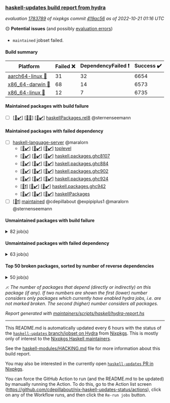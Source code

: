 ### [haskell-updates build report from hydra](https://hydra.nixos.org/jobset/nixpkgs/haskell-updates)
*evaluation [1783789](https://hydra.nixos.org/eval/1783789) of nixpkgs commit [419ac56](https://github.com/NixOS/nixpkgs/commits/419ac5695d99cbd7c9cde533301b6750e294c864) as of 2022-10-21 01:16 UTC*

:yellow_circle: **Potential issues** (and possibly [evaluation errors](https://hydra.nixos.org/jobset/nixpkgs/haskell-updates))
  * `maintained` jobset failed.

#### Build summary

 | Platform | Failed :x: | DependencyFailed :heavy_exclamation_mark: | Success :heavy_check_mark: | 
 | --- | --- | --- | --- | 
 | [aarch64-linux :iphone:](https://hydra.nixos.org/eval/1783789?filter=.aarch64-linux) | 31 | 32 | 6654 | 
 | [x86_64-darwin :apple:](https://hydra.nixos.org/eval/1783789?filter=.x86_64-darwin) | 68 | 14 | 6573 | 
 | [x86_64-linux :penguin:](https://hydra.nixos.org/eval/1783789?filter=.x86_64-linux) | 12 | 7 | 6735 | 
#### Maintained packages with build failure
- [ ] [[:iphone::heavy_check_mark:]](https://hydra.nixos.org/build/195669994) [[:apple::x:]](https://hydra.nixos.org/build/195671224) [[:penguin::heavy_check_mark:]](https://hydra.nixos.org/build/195670030) [haskellPackages.rel8](https://hydra.nixos.org/eval/1783789?filter=haskellPackages.rel8) @sternenseemann
#### Maintained packages with failed dependency
- [ ] [haskell-language-server](https://hydra.nixos.org/eval/1783789?filter=haskell-language-server) @maralorn
  - [[:iphone::heavy_check_mark:]](https://hydra.nixos.org/build/195670415) [[:apple::heavy_check_mark:]](https://hydra.nixos.org/build/195670277) [[:penguin::heavy_check_mark:]](https://hydra.nixos.org/build/195671235) [toplevel](https://hydra.nixos.org/eval/1783789?filter=haskell-language-server)
  - [[:iphone::heavy_check_mark:]](https://hydra.nixos.org/build/195672016) [[:apple::heavy_check_mark:]](https://hydra.nixos.org/build/195671558) [[:penguin::heavy_check_mark:]](https://hydra.nixos.org/build/195669742) [haskell.packages.ghc8107](https://hydra.nixos.org/eval/1783789?filter=haskell.packages.ghc8107.haskell-language-server)
  - [[:iphone::heavy_check_mark:]](https://hydra.nixos.org/build/195671632) [[:apple::heavy_check_mark:]](https://hydra.nixos.org/build/195671829) [[:penguin::heavy_check_mark:]](https://hydra.nixos.org/build/195670725) [haskell.packages.ghc884](https://hydra.nixos.org/eval/1783789?filter=haskell.packages.ghc884.haskell-language-server)
  - [[:iphone::heavy_check_mark:]](https://hydra.nixos.org/build/195668752) [[:apple::heavy_check_mark:]](https://hydra.nixos.org/build/195669773) [[:penguin::heavy_check_mark:]](https://hydra.nixos.org/build/195671325) [haskell.packages.ghc902](https://hydra.nixos.org/eval/1783789?filter=haskell.packages.ghc902.haskell-language-server)
  - [[:iphone::heavy_check_mark:]](https://hydra.nixos.org/build/195671606) [[:apple::heavy_check_mark:]](https://hydra.nixos.org/build/195669533) [[:penguin::heavy_check_mark:]](https://hydra.nixos.org/build/195669191) [haskell.packages.ghc924](https://hydra.nixos.org/eval/1783789?filter=haskell.packages.ghc924.haskell-language-server)
  - [[:iphone::heavy_exclamation_mark:]](https://hydra.nixos.org/build/195668664) [[:apple::heavy_check_mark:]](https://hydra.nixos.org/build/195671042) [[:penguin::heavy_check_mark:]](https://hydra.nixos.org/build/195670536) [haskell.packages.ghc942](https://hydra.nixos.org/eval/1783789?filter=haskell.packages.ghc942.haskell-language-server)
  - [[:iphone::heavy_check_mark:]](https://hydra.nixos.org/build/195671176) [[:apple::heavy_check_mark:]](https://hydra.nixos.org/build/195672006) [[:penguin::heavy_check_mark:]](https://hydra.nixos.org/build/195671740) [haskellPackages](https://hydra.nixos.org/eval/1783789?filter=haskellPackages.haskell-language-server)
- [ ] [[:penguin::heavy_exclamation_mark:]](https://hydra.nixos.org/build/195737372) [maintained](https://hydra.nixos.org/eval/1783789?filter=maintained) @cdepillabout @expipiplus1 @maralorn @sternenseemann
#### Unmaintained packages with build failure
<details><summary>82 job(s) </summary>

- [ ] [[:iphone::x:]](https://hydra.nixos.org/build/194839227) [[:apple::heavy_check_mark:]](https://hydra.nixos.org/build/194843520) [[:penguin::heavy_check_mark:]](https://hydra.nixos.org/build/194842676) [haskellPackages.OrderedBits](https://hydra.nixos.org/eval/1783789?filter=haskellPackages.OrderedBits)  :arrow_heading_up: 5 | 36
- [ ] [[:iphone::x:]](https://hydra.nixos.org/build/194841385) [[:apple::heavy_check_mark:]](https://hydra.nixos.org/build/194839882) [[:penguin::heavy_check_mark:]](https://hydra.nixos.org/build/194836509) [haskellPackages.hw-json-simd](https://hydra.nixos.org/eval/1783789?filter=haskellPackages.hw-json-simd)  :arrow_heading_up: 4 | 8
- [ ] [[:iphone::x:]](https://hydra.nixos.org/build/194839728) [[:apple::heavy_check_mark:]](https://hydra.nixos.org/build/194837107) [[:penguin::heavy_check_mark:]](https://hydra.nixos.org/build/194846912) [haskellPackages.hw-simd](https://hydra.nixos.org/eval/1783789?filter=haskellPackages.hw-simd)  :arrow_heading_up: 4 | 8
- [ ] [[:iphone::x:]](https://hydra.nixos.org/build/195670234) [[:apple::x:]](https://hydra.nixos.org/build/195670888) [[:penguin::x:]](https://hydra.nixos.org/build/195670485) [haskellPackages.country](https://hydra.nixos.org/eval/1783789?filter=haskellPackages.country)  :arrow_heading_up: 2 | 2
- [ ] [[:iphone::x:]](https://hydra.nixos.org/build/194841391) [[:apple::heavy_check_mark:]](https://hydra.nixos.org/build/194846332) [[:penguin::heavy_check_mark:]](https://hydra.nixos.org/build/194844735) [haskellPackages.long-double](https://hydra.nixos.org/eval/1783789?filter=haskellPackages.long-double)  :arrow_heading_up: 2 | 2
- [ ] [[:iphone::x:]](https://hydra.nixos.org/build/195669430) [[:apple::x:]](https://hydra.nixos.org/build/195668856) [[:penguin::x:]](https://hydra.nixos.org/build/195671725) [haskellPackages.om-http](https://hydra.nixos.org/eval/1783789?filter=haskellPackages.om-http)  :arrow_heading_up: 2 | 2
- [ ] [[:iphone::x:]](https://hydra.nixos.org/build/194848276) [[:apple::x:]](https://hydra.nixos.org/build/194848357) [[:penguin::heavy_check_mark:]](https://hydra.nixos.org/build/194846076) [haskellPackages.quic](https://hydra.nixos.org/eval/1783789?filter=haskellPackages.quic)  :arrow_heading_up: 2 | 2
- [ ] [[:iphone::x:]](https://hydra.nixos.org/build/194830647) [[:apple::heavy_check_mark:]](https://hydra.nixos.org/build/194845397) [[:penguin::heavy_check_mark:]](https://hydra.nixos.org/build/194834363) [haskellPackages.freetype2](https://hydra.nixos.org/eval/1783789?filter=haskellPackages.freetype2)  :arrow_heading_up: 1 | 8
- [ ] [[:iphone::x:]](https://hydra.nixos.org/build/195670953) [[:apple::x:]](https://hydra.nixos.org/build/195668700) [[:penguin::x:]](https://hydra.nixos.org/build/195671549) [haskellPackages.union](https://hydra.nixos.org/eval/1783789?filter=haskellPackages.union)  :arrow_heading_up: 1 | 3
- [ ] [[:iphone::x:]](https://hydra.nixos.org/build/194832557) [[:apple::x:]](https://hydra.nixos.org/build/194838170) [[:penguin::heavy_check_mark:]](https://hydra.nixos.org/build/194831937) [haskellPackages.easytensor](https://hydra.nixos.org/eval/1783789?filter=haskellPackages.easytensor)  :arrow_heading_up: 1 | 1
- [ ] [[:iphone::x:]](https://hydra.nixos.org/build/195670741) [[:apple::x:]](https://hydra.nixos.org/build/195671971) [[:penguin::x:]](https://hydra.nixos.org/build/195671843) [haskellPackages.hoauth2-providers](https://hydra.nixos.org/eval/1783789?filter=haskellPackages.hoauth2-providers)  :arrow_heading_up: 1 | 1
- [ ] [[:iphone::x:]](https://hydra.nixos.org/build/194841001) [[:apple::heavy_check_mark:]](https://hydra.nixos.org/build/194832775) [[:penguin::heavy_check_mark:]](https://hydra.nixos.org/build/194833038) [haskellPackages.nlopt-haskell](https://hydra.nixos.org/eval/1783789?filter=haskellPackages.nlopt-haskell)  :arrow_heading_up: 1 | 1
- [ ] [[:iphone::heavy_check_mark:]](https://hydra.nixos.org/build/195669155) [[:apple::x:]](https://hydra.nixos.org/build/195670501) [[:penguin::heavy_check_mark:]](https://hydra.nixos.org/build/195671525) [haskellPackages.om-time](https://hydra.nixos.org/eval/1783789?filter=haskellPackages.om-time)  :arrow_heading_up: 1 | 1
- [ ] [[:iphone::heavy_check_mark:]](https://hydra.nixos.org/build/195423982) [[:apple::x:]](https://hydra.nixos.org/build/194842783) [[:penguin::heavy_check_mark:]](https://hydra.nixos.org/build/195424174) [haskellPackages.openal-ffi](https://hydra.nixos.org/eval/1783789?filter=haskellPackages.openal-ffi)  :arrow_heading_up: 1 | 1
- [ ] [[:iphone::x:]](https://hydra.nixos.org/build/194833709) [[:apple::x:]](https://hydra.nixos.org/build/194846593) [[:penguin::heavy_check_mark:]](https://hydra.nixos.org/build/194833595) [haskellPackages.swisstable](https://hydra.nixos.org/eval/1783789?filter=haskellPackages.swisstable)  :arrow_heading_up: 1 | 1
- [ ] [[:iphone::x:]](https://hydra.nixos.org/build/194828207) [[:apple::heavy_check_mark:]](https://hydra.nixos.org/build/194843221) [[:penguin::heavy_check_mark:]](https://hydra.nixos.org/build/194843230) [haskellPackages.unicode-properties](https://hydra.nixos.org/eval/1783789?filter=haskellPackages.unicode-properties)  :arrow_heading_up: 1 | 1
- [ ] [[:iphone::x:]](https://hydra.nixos.org/build/194828166) [[:apple::heavy_check_mark:]](https://hydra.nixos.org/build/194829489) [[:penguin::heavy_check_mark:]](https://hydra.nixos.org/build/194847144) [haskellPackages.flatparse](https://hydra.nixos.org/eval/1783789?filter=haskellPackages.flatparse)  :arrow_heading_up: 0 | 15
- [ ] [[:iphone::x:]](https://hydra.nixos.org/build/195671794) [[:apple::x:]](https://hydra.nixos.org/build/195671943) [[:penguin::x:]](https://hydra.nixos.org/build/195669917) [haskellPackages.incipit](https://hydra.nixos.org/eval/1783789?filter=haskellPackages.incipit)  :arrow_heading_up: 0 | 11
- [ ] [[:iphone::heavy_check_mark:]](https://hydra.nixos.org/build/195669312) [[:apple::x:]](https://hydra.nixos.org/build/195670252) [[:penguin::heavy_check_mark:]](https://hydra.nixos.org/build/195669392) [haskellPackages.beam-postgres](https://hydra.nixos.org/eval/1783789?filter=haskellPackages.beam-postgres)  :arrow_heading_up: 0 | 5
- [ ] [[:iphone::heavy_check_mark:]](https://hydra.nixos.org/build/194841459) [[:apple::x:]](https://hydra.nixos.org/build/194847585) [[:penguin::heavy_check_mark:]](https://hydra.nixos.org/build/194841798) [haskellPackages.PyF](https://hydra.nixos.org/eval/1783789?filter=haskellPackages.PyF)  :arrow_heading_up: 0 | 4
- [ ] [[:iphone::heavy_check_mark:]](https://hydra.nixos.org/build/194833148) [[:apple::x:]](https://hydra.nixos.org/build/194844474) [[:penguin::heavy_check_mark:]](https://hydra.nixos.org/build/194831253) [haskellPackages.hmidi](https://hydra.nixos.org/eval/1783789?filter=haskellPackages.hmidi)  :arrow_heading_up: 0 | 4
- [ ] [[:iphone::heavy_check_mark:]](https://hydra.nixos.org/build/194835329) [[:apple::x:]](https://hydra.nixos.org/build/194830891) [[:penguin::heavy_check_mark:]](https://hydra.nixos.org/build/194842231) [haskellPackages.posix-socket](https://hydra.nixos.org/eval/1783789?filter=haskellPackages.posix-socket)  :arrow_heading_up: 0 | 2
- [ ] [[:iphone::heavy_check_mark:]](https://hydra.nixos.org/build/195670635) [[:apple::x:]](https://hydra.nixos.org/build/195669995) [[:penguin::heavy_check_mark:]](https://hydra.nixos.org/build/195670644) [haskellPackages.gi-gdkx11](https://hydra.nixos.org/eval/1783789?filter=haskellPackages.gi-gdkx11)  :arrow_heading_up: 0 | 1
- [ ] [[:iphone::heavy_check_mark:]](https://hydra.nixos.org/build/194834280) [[:apple::x:]](https://hydra.nixos.org/build/194841698) [[:penguin::heavy_check_mark:]](https://hydra.nixos.org/build/194844079) [haskellPackages.hamid](https://hydra.nixos.org/eval/1783789?filter=haskellPackages.hamid)  :arrow_heading_up: 0 | 1
- [ ] [[:iphone::heavy_check_mark:]](https://hydra.nixos.org/build/194844491) [[:apple::x:]](https://hydra.nixos.org/build/194842445) [[:penguin::heavy_check_mark:]](https://hydra.nixos.org/build/194842771) [haskellPackages.hmatrix-morpheus](https://hydra.nixos.org/eval/1783789?filter=haskellPackages.hmatrix-morpheus)  :arrow_heading_up: 0 | 1
- [ ] [[:iphone::heavy_check_mark:]](https://hydra.nixos.org/build/194847204) [[:apple::x:]](https://hydra.nixos.org/build/194829996) [[:penguin::heavy_check_mark:]](https://hydra.nixos.org/build/194829930) [haskellPackages.huckleberry](https://hydra.nixos.org/eval/1783789?filter=haskellPackages.huckleberry)  :arrow_heading_up: 0 | 1
- [ ] [[:iphone::x:]](https://hydra.nixos.org/build/194843483) [[:apple::heavy_check_mark:]](https://hydra.nixos.org/build/194828891) [[:penguin::heavy_check_mark:]](https://hydra.nixos.org/build/194846109) [haskellPackages.picosat](https://hydra.nixos.org/eval/1783789?filter=haskellPackages.picosat)  :arrow_heading_up: 0 | 1
- [ ] [[:iphone::heavy_check_mark:]](https://hydra.nixos.org/build/194832541) [[:apple::x:]](https://hydra.nixos.org/build/194845484) [[:penguin::heavy_check_mark:]](https://hydra.nixos.org/build/194830635) [haskellPackages.select](https://hydra.nixos.org/eval/1783789?filter=haskellPackages.select)  :arrow_heading_up: 0 | 1
- [ ] [[:iphone::heavy_check_mark:]](https://hydra.nixos.org/build/194844152) [[:apple::x:]](https://hydra.nixos.org/build/194832427) [[:penguin::heavy_check_mark:]](https://hydra.nixos.org/build/194847862) [haskellPackages.sysinfo](https://hydra.nixos.org/eval/1783789?filter=haskellPackages.sysinfo)  :arrow_heading_up: 0 | 1
- [ ] [[:iphone::heavy_check_mark:]](https://hydra.nixos.org/build/194841478) [[:apple::x:]](https://hydra.nixos.org/build/194844291) [[:penguin::heavy_check_mark:]](https://hydra.nixos.org/build/194847493) [haskellPackages.FractalArt](https://hydra.nixos.org/eval/1783789?filter=haskellPackages.FractalArt) 
- [ ] [[:iphone::x:]](https://hydra.nixos.org/build/194838610) [[:apple::heavy_check_mark:]](https://hydra.nixos.org/build/194838069) [[:penguin::heavy_check_mark:]](https://hydra.nixos.org/build/194845706) [haskellPackages.HsASA](https://hydra.nixos.org/eval/1783789?filter=haskellPackages.HsASA) 
- [ ] [[:iphone::x:]](https://hydra.nixos.org/build/195669911) [[:apple::x:]](https://hydra.nixos.org/build/195669402) [[:penguin::x:]](https://hydra.nixos.org/build/195670795) [haskellPackages.brick-panes](https://hydra.nixos.org/eval/1783789?filter=haskellPackages.brick-panes) 
- [ ] [[:iphone::heavy_check_mark:]](https://hydra.nixos.org/build/195668921) [[:apple::x:]](https://hydra.nixos.org/build/195670847) [[:penguin::heavy_check_mark:]](https://hydra.nixos.org/build/195669438) [haskellPackages.chiphunk](https://hydra.nixos.org/eval/1783789?filter=haskellPackages.chiphunk) 
- [ ] [[:iphone::x:]](https://hydra.nixos.org/build/194837867) [[:apple::heavy_check_mark:]](https://hydra.nixos.org/build/194841432) [[:penguin::heavy_check_mark:]](https://hydra.nixos.org/build/194829160) [haskellPackages.comfort-fftw](https://hydra.nixos.org/eval/1783789?filter=haskellPackages.comfort-fftw) 
- [ ] [[:iphone::heavy_check_mark:]](https://hydra.nixos.org/build/194833118) [[:apple::x:]](https://hydra.nixos.org/build/194843360) [[:penguin::heavy_check_mark:]](https://hydra.nixos.org/build/194837059) [haskellPackages.diskhash](https://hydra.nixos.org/eval/1783789?filter=haskellPackages.diskhash) 
- [ ] [[:iphone::heavy_check_mark:]](https://hydra.nixos.org/build/194836538) [[:apple::x:]](https://hydra.nixos.org/build/194839691) [[:penguin::heavy_check_mark:]](https://hydra.nixos.org/build/194830093) [haskellPackages.epub-tools](https://hydra.nixos.org/eval/1783789?filter=haskellPackages.epub-tools) 
- [ ] [[:iphone::heavy_check_mark:]](https://hydra.nixos.org/build/194840879) [[:apple::x:]](https://hydra.nixos.org/build/194838624) [[:penguin::heavy_check_mark:]](https://hydra.nixos.org/build/194844548) [haskellPackages.fudgets](https://hydra.nixos.org/eval/1783789?filter=haskellPackages.fudgets) 
- [ ] [[:iphone::heavy_check_mark:]](https://hydra.nixos.org/build/194835666) [[:apple::x:]](https://hydra.nixos.org/build/194844077) [[:penguin::heavy_check_mark:]](https://hydra.nixos.org/build/194841174) [haskellPackages.gerrit](https://hydra.nixos.org/eval/1783789?filter=haskellPackages.gerrit) 
- [ ] [[:iphone::heavy_check_mark:]](https://hydra.nixos.org/build/194838116) [[:apple::x:]](https://hydra.nixos.org/build/194842320) [[:penguin::heavy_check_mark:]](https://hydra.nixos.org/build/194830226) [haskellPackages.ghc-gc-hook](https://hydra.nixos.org/eval/1783789?filter=haskellPackages.ghc-gc-hook) 
- [ ] [[:apple::x:]](https://hydra.nixos.org/build/195671954) [haskellPackages.gi-gtkosxapplication](https://hydra.nixos.org/eval/1783789?filter=haskellPackages.gi-gtkosxapplication) 
- [ ] [[:iphone::x:]](https://hydra.nixos.org/build/195424190) [[:penguin::heavy_check_mark:]](https://hydra.nixos.org/build/195424333) [haskellPackages.gnome-keyring](https://hydra.nixos.org/eval/1783789?filter=haskellPackages.gnome-keyring) 
- [ ] [[:apple::x:]](https://hydra.nixos.org/build/195424206) [haskellPackages.gtk-mac-integration](https://hydra.nixos.org/eval/1783789?filter=haskellPackages.gtk-mac-integration) 
- [ ] [[:iphone::heavy_check_mark:]](https://hydra.nixos.org/build/195423985) [[:apple::x:]](https://hydra.nixos.org/build/195423622) [[:penguin::heavy_check_mark:]](https://hydra.nixos.org/build/195424169) [haskellPackages.gtk-traymanager](https://hydra.nixos.org/eval/1783789?filter=haskellPackages.gtk-traymanager) 
- [ ] [[:apple::x:]](https://hydra.nixos.org/build/195423898) [haskellPackages.gtk3-mac-integration](https://hydra.nixos.org/eval/1783789?filter=haskellPackages.gtk3-mac-integration) 
- [ ] [[:iphone::heavy_check_mark:]](https://hydra.nixos.org/build/194840280) [[:apple::x:]](https://hydra.nixos.org/build/194846523) [[:penguin::heavy_check_mark:]](https://hydra.nixos.org/build/194832823) [haskellPackages.hid](https://hydra.nixos.org/eval/1783789?filter=haskellPackages.hid) 
- [ ] [[:iphone::heavy_check_mark:]](https://hydra.nixos.org/build/194838049) [[:apple::x:]](https://hydra.nixos.org/build/194844957) [[:penguin::heavy_check_mark:]](https://hydra.nixos.org/build/194833950) [haskellPackages.highlight](https://hydra.nixos.org/eval/1783789?filter=haskellPackages.highlight) 
- [ ] [[:iphone::x:]](https://hydra.nixos.org/build/195671653) [[:apple::x:]](https://hydra.nixos.org/build/195671509) [[:penguin::x:]](https://hydra.nixos.org/build/195668793) [haskellPackages.hslua-list](https://hydra.nixos.org/eval/1783789?filter=haskellPackages.hslua-list) 
- [ ] [[:iphone::heavy_check_mark:]](https://hydra.nixos.org/build/194842405) [[:apple::x:]](https://hydra.nixos.org/build/194845606) [[:penguin::heavy_check_mark:]](https://hydra.nixos.org/build/194838384) [haskellPackages.hsshellscript](https://hydra.nixos.org/eval/1783789?filter=haskellPackages.hsshellscript) 
- [ ] [[:iphone::heavy_check_mark:]](https://hydra.nixos.org/build/194845382) [[:apple::x:]](https://hydra.nixos.org/build/194838169) [[:penguin::heavy_check_mark:]](https://hydra.nixos.org/build/194845563) [haskellPackages.hssourceinfo](https://hydra.nixos.org/eval/1783789?filter=haskellPackages.hssourceinfo) 
- [ ] [[:iphone::x:]](https://hydra.nixos.org/build/195668469) [[:apple::x:]](https://hydra.nixos.org/build/195668477) [[:penguin::x:]](https://hydra.nixos.org/build/195668485) [haskellPackages.hxmppc](https://hydra.nixos.org/eval/1783789?filter=haskellPackages.hxmppc) 
- [ ] [[:iphone::heavy_check_mark:]](https://hydra.nixos.org/build/194831787) [[:apple::x:]](https://hydra.nixos.org/build/194837241) [[:penguin::heavy_check_mark:]](https://hydra.nixos.org/build/194843471) [haskellPackages.interprocess](https://hydra.nixos.org/eval/1783789?filter=haskellPackages.interprocess) 
- [ ] [[:iphone::heavy_check_mark:]](https://hydra.nixos.org/build/195423954) [[:apple::x:]](https://hydra.nixos.org/build/195424070) [[:penguin::heavy_check_mark:]](https://hydra.nixos.org/build/195423697) [haskellPackages.intricacy](https://hydra.nixos.org/eval/1783789?filter=haskellPackages.intricacy) 
- [ ] [[:iphone::heavy_check_mark:]](https://hydra.nixos.org/build/194829915) [[:apple::x:]](https://hydra.nixos.org/build/194834097) [[:penguin::heavy_check_mark:]](https://hydra.nixos.org/build/194832616) [haskellPackages.ipcvar](https://hydra.nixos.org/eval/1783789?filter=haskellPackages.ipcvar) 
- [ ] [[:iphone::x:]](https://hydra.nixos.org/build/195670695) [[:apple::heavy_check_mark:]](https://hydra.nixos.org/build/195670181) [[:penguin::heavy_check_mark:]](https://hydra.nixos.org/build/195669050) [haskellPackages.jammittools](https://hydra.nixos.org/eval/1783789?filter=haskellPackages.jammittools) 
- [ ] [[:apple::x:]](https://hydra.nixos.org/build/194836266) [haskellPackages.kqueue](https://hydra.nixos.org/eval/1783789?filter=haskellPackages.kqueue) 
- [ ] [[:iphone::heavy_check_mark:]](https://hydra.nixos.org/build/194839785) [[:apple::x:]](https://hydra.nixos.org/build/194845406) [[:penguin::heavy_check_mark:]](https://hydra.nixos.org/build/194831239) [haskellPackages.linux-framebuffer](https://hydra.nixos.org/eval/1783789?filter=haskellPackages.linux-framebuffer) 
- [ ] [[:iphone::heavy_check_mark:]](https://hydra.nixos.org/build/195669322) [[:apple::x:]](https://hydra.nixos.org/build/195671749) [[:penguin::heavy_check_mark:]](https://hydra.nixos.org/build/195669805) [haskellPackages.mediawiki2latex](https://hydra.nixos.org/eval/1783789?filter=haskellPackages.mediawiki2latex) 
- [ ] [[:iphone::heavy_check_mark:]](https://hydra.nixos.org/build/194839625) [[:apple::x:]](https://hydra.nixos.org/build/194834056) [[:penguin::heavy_check_mark:]](https://hydra.nixos.org/build/194830399) [haskellPackages.memfd](https://hydra.nixos.org/eval/1783789?filter=haskellPackages.memfd) 
- [ ] [[:iphone::heavy_check_mark:]](https://hydra.nixos.org/build/194838708) [[:apple::x:]](https://hydra.nixos.org/build/194834147) [[:penguin::heavy_check_mark:]](https://hydra.nixos.org/build/194832300) [haskellPackages.mercury-api](https://hydra.nixos.org/eval/1783789?filter=haskellPackages.mercury-api) 
- [ ] [[:iphone::x:]](https://hydra.nixos.org/build/195668671) [[:apple::x:]](https://hydra.nixos.org/build/195672013) [[:penguin::x:]](https://hydra.nixos.org/build/195671915) [haskellPackages.named-binary-tag](https://hydra.nixos.org/eval/1783789?filter=haskellPackages.named-binary-tag) 
- [ ] [[:iphone::heavy_check_mark:]](https://hydra.nixos.org/build/194845897) [[:apple::x:]](https://hydra.nixos.org/build/194845247) [[:penguin::heavy_check_mark:]](https://hydra.nixos.org/build/194831133) [haskellPackages.nano-cryptr](https://hydra.nixos.org/eval/1783789?filter=haskellPackages.nano-cryptr) 
- [ ] [[:iphone::heavy_check_mark:]](https://hydra.nixos.org/build/195671605) [[:apple::x:]](https://hydra.nixos.org/build/195710265) [[:penguin::heavy_check_mark:]](https://hydra.nixos.org/build/195710250) [haskellPackages.nix-serve-ng](https://hydra.nixos.org/eval/1783789?filter=haskellPackages.nix-serve-ng) 
- [ ] [[:iphone::heavy_check_mark:]](https://hydra.nixos.org/build/195669235) [[:apple::x:]](https://hydra.nixos.org/build/195669980) [[:penguin::heavy_check_mark:]](https://hydra.nixos.org/build/195668692) [haskellPackages.persistent-pagination](https://hydra.nixos.org/eval/1783789?filter=haskellPackages.persistent-pagination) 
- [ ] [[:iphone::heavy_check_mark:]](https://hydra.nixos.org/build/194832725) [[:apple::x:]](https://hydra.nixos.org/build/194847813) [[:penguin::heavy_check_mark:]](https://hydra.nixos.org/build/194832691) [haskellPackages.phatsort](https://hydra.nixos.org/eval/1783789?filter=haskellPackages.phatsort) 
- [ ] [[:iphone::heavy_check_mark:]](https://hydra.nixos.org/build/194842617) [[:apple::x:]](https://hydra.nixos.org/build/194839656) [[:penguin::heavy_check_mark:]](https://hydra.nixos.org/build/194846875) [haskellPackages.ping-wrapper](https://hydra.nixos.org/eval/1783789?filter=haskellPackages.ping-wrapper) 
- [ ] [[:iphone::heavy_check_mark:]](https://hydra.nixos.org/build/194842643) [[:apple::x:]](https://hydra.nixos.org/build/194830264) [[:penguin::heavy_check_mark:]](https://hydra.nixos.org/build/194836394) [haskellPackages.posix-timer](https://hydra.nixos.org/eval/1783789?filter=haskellPackages.posix-timer) 
- [ ] [[:iphone::heavy_check_mark:]](https://hydra.nixos.org/build/195671374) [[:apple::x:]](https://hydra.nixos.org/build/195669167) [[:penguin::heavy_check_mark:]](https://hydra.nixos.org/build/195671316) [haskellPackages.powerqueue-distributed](https://hydra.nixos.org/eval/1783789?filter=haskellPackages.powerqueue-distributed) 
- [ ] [[:iphone::heavy_check_mark:]](https://hydra.nixos.org/build/194840371) [[:apple::x:]](https://hydra.nixos.org/build/194839496) [[:penguin::heavy_check_mark:]](https://hydra.nixos.org/build/194831652) [haskellPackages.procex](https://hydra.nixos.org/eval/1783789?filter=haskellPackages.procex) 
- [ ] [[:iphone::heavy_check_mark:]](https://hydra.nixos.org/build/194831962) [[:apple::x:]](https://hydra.nixos.org/build/194842724) [[:penguin::heavy_check_mark:]](https://hydra.nixos.org/build/194835307) [haskellPackages.pthread](https://hydra.nixos.org/eval/1783789?filter=haskellPackages.pthread) 
- [ ] [[:iphone::x:]](https://hydra.nixos.org/build/195669349) [[:apple::x:]](https://hydra.nixos.org/build/195669607) [[:penguin::x:]](https://hydra.nixos.org/build/195669866) [haskellPackages.quickcheck-lockstep](https://hydra.nixos.org/eval/1783789?filter=haskellPackages.quickcheck-lockstep) 
- [ ] [[:iphone::x:]](https://hydra.nixos.org/build/194840172) [[:apple::heavy_check_mark:]](https://hydra.nixos.org/build/194842754) [[:penguin::heavy_check_mark:]](https://hydra.nixos.org/build/194838352) [haskellPackages.risc386](https://hydra.nixos.org/eval/1783789?filter=haskellPackages.risc386) 
- [ ] [[:iphone::heavy_check_mark:]](https://hydra.nixos.org/build/195423983) [[:apple::x:]](https://hydra.nixos.org/build/194848209) [[:penguin::heavy_check_mark:]](https://hydra.nixos.org/build/195424238) [haskellPackages.sfml-audio](https://hydra.nixos.org/eval/1783789?filter=haskellPackages.sfml-audio) 
- [ ] [[:iphone::heavy_check_mark:]](https://hydra.nixos.org/build/194845306) [[:apple::x:]](https://hydra.nixos.org/build/194848005) [[:penguin::heavy_check_mark:]](https://hydra.nixos.org/build/194847926) [haskellPackages.skews](https://hydra.nixos.org/eval/1783789?filter=haskellPackages.skews) 
- [ ] [[:iphone::x:]](https://hydra.nixos.org/build/195671057) [[:apple::x:]](https://hydra.nixos.org/build/195668813) [[:penguin::heavy_check_mark:]](https://hydra.nixos.org/build/195670225) [haskellPackages.slugify](https://hydra.nixos.org/eval/1783789?filter=haskellPackages.slugify) 
- [ ] [[:iphone::x:]](https://hydra.nixos.org/build/195669424) [[:apple::x:]](https://hydra.nixos.org/build/195669879) [[:penguin::x:]](https://hydra.nixos.org/build/195669656) [haskellPackages.swarm](https://hydra.nixos.org/eval/1783789?filter=haskellPackages.swarm) 
- [ ] [[:iphone::heavy_check_mark:]](https://hydra.nixos.org/build/194833832) [[:apple::x:]](https://hydra.nixos.org/build/194837451) [[:penguin::heavy_check_mark:]](https://hydra.nixos.org/build/194833890) [haskellPackages.tailfile-hinotify](https://hydra.nixos.org/eval/1783789?filter=haskellPackages.tailfile-hinotify) 
- [ ] [[:iphone::x:]](https://hydra.nixos.org/build/195671330) [[:apple::x:]](https://hydra.nixos.org/build/195669408) [[:penguin::x:]](https://hydra.nixos.org/build/195669355) [haskellPackages.test-lib](https://hydra.nixos.org/eval/1783789?filter=haskellPackages.test-lib) 
- [ ] [[:iphone::x:]](https://hydra.nixos.org/build/194828616) [[:apple::heavy_check_mark:]](https://hydra.nixos.org/build/194833085) [[:penguin::heavy_check_mark:]](https://hydra.nixos.org/build/194844046) [haskellPackages.wiringPi](https://hydra.nixos.org/eval/1783789?filter=haskellPackages.wiringPi) 
- [ ] [[:iphone::heavy_check_mark:]](https://hydra.nixos.org/build/194832579) [[:apple::x:]](https://hydra.nixos.org/build/194841095) [[:penguin::heavy_check_mark:]](https://hydra.nixos.org/build/194833053) [haskellPackages.xmonad-utils](https://hydra.nixos.org/eval/1783789?filter=haskellPackages.xmonad-utils) 
- [ ] [[:iphone::heavy_check_mark:]](https://hydra.nixos.org/build/194841252) [[:apple::x:]](https://hydra.nixos.org/build/194841295) [[:penguin::heavy_check_mark:]](https://hydra.nixos.org/build/194837266) [haskellPackages.yoga](https://hydra.nixos.org/eval/1783789?filter=haskellPackages.yoga) 
- [ ] [[:iphone::heavy_check_mark:]](https://hydra.nixos.org/build/194834242) [[:apple::x:]](https://hydra.nixos.org/build/194827994) [[:penguin::heavy_check_mark:]](https://hydra.nixos.org/build/194845139) [haskellPackages.zot](https://hydra.nixos.org/eval/1783789?filter=haskellPackages.zot) 
- [ ] [[:iphone::heavy_check_mark:]](https://hydra.nixos.org/build/194845229) [[:apple::x:]](https://hydra.nixos.org/build/194828574) [[:penguin::heavy_check_mark:]](https://hydra.nixos.org/build/194846992) [haskellPackages.zxcvbn-c](https://hydra.nixos.org/eval/1783789?filter=haskellPackages.zxcvbn-c) 
</details>

#### Unmaintained packages with failed dependency
<details><summary>63 job(s) </summary>

- [ ] [ghc-lib-parser-ex](https://hydra.nixos.org/eval/1783789?filter=ghc-lib-parser-ex)  :arrow_heading_up: 17 | 38
  - [[:iphone::heavy_check_mark:]](https://hydra.nixos.org/build/194834337) [[:apple::heavy_check_mark:]](https://hydra.nixos.org/build/194843027) [[:penguin::heavy_check_mark:]](https://hydra.nixos.org/build/194839839) [haskell.packages.ghc8107](https://hydra.nixos.org/eval/1783789?filter=haskell.packages.ghc8107.ghc-lib-parser-ex)
  - [[:iphone::heavy_exclamation_mark:]](https://hydra.nixos.org/build/194847882) [[:apple::heavy_check_mark:]](https://hydra.nixos.org/build/194835466) [[:penguin::heavy_check_mark:]](https://hydra.nixos.org/build/194836557) [haskell.packages.ghc884](https://hydra.nixos.org/eval/1783789?filter=haskell.packages.ghc884.ghc-lib-parser-ex)
  - [[:iphone::heavy_check_mark:]](https://hydra.nixos.org/build/194844562) [[:apple::heavy_check_mark:]](https://hydra.nixos.org/build/194838672) [[:penguin::heavy_check_mark:]](https://hydra.nixos.org/build/194843489) [haskell.packages.ghc902](https://hydra.nixos.org/eval/1783789?filter=haskell.packages.ghc902.ghc-lib-parser-ex)
  - [[:iphone::heavy_check_mark:]](https://hydra.nixos.org/build/194838792) [[:apple::heavy_check_mark:]](https://hydra.nixos.org/build/194838841) [[:penguin::heavy_check_mark:]](https://hydra.nixos.org/build/194835580) [haskell.packages.ghc924](https://hydra.nixos.org/eval/1783789?filter=haskell.packages.ghc924.ghc-lib-parser-ex)
  - [[:iphone::heavy_check_mark:]](https://hydra.nixos.org/build/194833468) [[:apple::heavy_check_mark:]](https://hydra.nixos.org/build/194836640) [[:penguin::heavy_check_mark:]](https://hydra.nixos.org/build/194837129) [haskell.packages.ghc942](https://hydra.nixos.org/eval/1783789?filter=haskell.packages.ghc942.ghc-lib-parser-ex)
  - [[:iphone::heavy_check_mark:]](https://hydra.nixos.org/build/194847105) [[:apple::heavy_check_mark:]](https://hydra.nixos.org/build/194843661) [[:penguin::heavy_check_mark:]](https://hydra.nixos.org/build/194837595) [haskellPackages](https://hydra.nixos.org/eval/1783789?filter=haskellPackages.ghc-lib-parser-ex)
- [ ] [[:iphone::heavy_exclamation_mark:]](https://hydra.nixos.org/build/194835493) [[:apple::heavy_check_mark:]](https://hydra.nixos.org/build/194829777) [[:penguin::heavy_check_mark:]](https://hydra.nixos.org/build/194834790) [haskellPackages.PrimitiveArray](https://hydra.nixos.org/eval/1783789?filter=haskellPackages.PrimitiveArray)  :arrow_heading_up: 4 | 35
- [ ] [hpack](https://hydra.nixos.org/eval/1783789?filter=hpack)  :arrow_heading_up: 4 | 14
  - [[:iphone::heavy_check_mark:]](https://hydra.nixos.org/build/195670088) [[:apple::heavy_check_mark:]](https://hydra.nixos.org/build/195671923) [[:penguin::heavy_check_mark:]](https://hydra.nixos.org/build/195670474) [toplevel](https://hydra.nixos.org/eval/1783789?filter=hpack)
  - [[:iphone::heavy_check_mark:]](https://hydra.nixos.org/build/195670556) [[:apple::heavy_check_mark:]](https://hydra.nixos.org/build/195670517) [[:penguin::heavy_check_mark:]](https://hydra.nixos.org/build/195669268) [haskell.packages.ghc8107](https://hydra.nixos.org/eval/1783789?filter=haskell.packages.ghc8107.hpack)
  - [[:iphone::heavy_check_mark:]](https://hydra.nixos.org/build/195671656) [[:apple::heavy_check_mark:]](https://hydra.nixos.org/build/195669935) [[:penguin::heavy_check_mark:]](https://hydra.nixos.org/build/195669589) [haskell.packages.ghc884](https://hydra.nixos.org/eval/1783789?filter=haskell.packages.ghc884.hpack)
  - [[:iphone::heavy_check_mark:]](https://hydra.nixos.org/build/195670297) [[:apple::heavy_check_mark:]](https://hydra.nixos.org/build/195671149) [[:penguin::heavy_check_mark:]](https://hydra.nixos.org/build/195669600) [haskell.packages.ghc902](https://hydra.nixos.org/eval/1783789?filter=haskell.packages.ghc902.hpack)
  - [[:iphone::heavy_check_mark:]](https://hydra.nixos.org/build/195671939) [[:apple::heavy_check_mark:]](https://hydra.nixos.org/build/195670158) [[:penguin::heavy_check_mark:]](https://hydra.nixos.org/build/195670959) [haskell.packages.ghc924](https://hydra.nixos.org/eval/1783789?filter=haskell.packages.ghc924.hpack)
  - [[:iphone::heavy_exclamation_mark:]](https://hydra.nixos.org/build/195669131) [[:apple::heavy_check_mark:]](https://hydra.nixos.org/build/195671722) [[:penguin::heavy_check_mark:]](https://hydra.nixos.org/build/195668891) [haskell.packages.ghc942](https://hydra.nixos.org/eval/1783789?filter=haskell.packages.ghc942.hpack)
  - [[:iphone::heavy_check_mark:]](https://hydra.nixos.org/build/195672022) [[:apple::heavy_check_mark:]](https://hydra.nixos.org/build/195669297) [[:penguin::heavy_check_mark:]](https://hydra.nixos.org/build/195671638) [haskellPackages](https://hydra.nixos.org/eval/1783789?filter=haskellPackages.hpack)
- [ ] [[:iphone::heavy_exclamation_mark:]](https://hydra.nixos.org/build/194830933) [[:apple::heavy_check_mark:]](https://hydra.nixos.org/build/194833003) [[:penguin::heavy_check_mark:]](https://hydra.nixos.org/build/194845208) [haskellPackages.BiobaseTypes](https://hydra.nixos.org/eval/1783789?filter=haskellPackages.BiobaseTypes)  :arrow_heading_up: 3 | 21
- [ ] [[:iphone::heavy_exclamation_mark:]](https://hydra.nixos.org/build/194834823) [[:apple::heavy_check_mark:]](https://hydra.nixos.org/build/194838245) [[:penguin::heavy_check_mark:]](https://hydra.nixos.org/build/194834094) [haskellPackages.hw-json-standard-cursor](https://hydra.nixos.org/eval/1783789?filter=haskellPackages.hw-json-standard-cursor)  :arrow_heading_up: 2 | 6
- [ ] [[:iphone::heavy_exclamation_mark:]](https://hydra.nixos.org/build/194848036) [[:apple::heavy_check_mark:]](https://hydra.nixos.org/build/194838989) [[:penguin::heavy_check_mark:]](https://hydra.nixos.org/build/194840770) [haskellPackages.hw-json-simple-cursor](https://hydra.nixos.org/eval/1783789?filter=haskellPackages.hw-json-simple-cursor)  :arrow_heading_up: 2 | 4
- [ ] [[:iphone::heavy_exclamation_mark:]](https://hydra.nixos.org/build/194829219) [[:apple::heavy_check_mark:]](https://hydra.nixos.org/build/194829103) [[:penguin::heavy_check_mark:]](https://hydra.nixos.org/build/194832178) [haskellPackages.BiobaseENA](https://hydra.nixos.org/eval/1783789?filter=haskellPackages.BiobaseENA)  :arrow_heading_up: 1 | 18
- [ ] [hoogle](https://hydra.nixos.org/eval/1783789?filter=hoogle)  :arrow_heading_up: 1 | 3
  - [[:iphone::heavy_check_mark:]](https://hydra.nixos.org/build/195668697) [[:apple::heavy_check_mark:]](https://hydra.nixos.org/build/195669769) [[:penguin::heavy_check_mark:]](https://hydra.nixos.org/build/195669561) [haskell.packages.ghc8107](https://hydra.nixos.org/eval/1783789?filter=haskell.packages.ghc8107.hoogle)
  - [[:iphone::heavy_check_mark:]](https://hydra.nixos.org/build/195670777) [[:apple::heavy_check_mark:]](https://hydra.nixos.org/build/195668797) [[:penguin::heavy_check_mark:]](https://hydra.nixos.org/build/195670532) [haskell.packages.ghc884](https://hydra.nixos.org/eval/1783789?filter=haskell.packages.ghc884.hoogle)
  - [[:iphone::heavy_check_mark:]](https://hydra.nixos.org/build/195671822) [[:apple::heavy_check_mark:]](https://hydra.nixos.org/build/195671317) [[:penguin::heavy_check_mark:]](https://hydra.nixos.org/build/195669513) [haskell.packages.ghc902](https://hydra.nixos.org/eval/1783789?filter=haskell.packages.ghc902.hoogle)
  - [[:iphone::heavy_check_mark:]](https://hydra.nixos.org/build/195671949) [[:apple::heavy_check_mark:]](https://hydra.nixos.org/build/195670248) [[:penguin::heavy_check_mark:]](https://hydra.nixos.org/build/195668622) [haskell.packages.ghc924](https://hydra.nixos.org/eval/1783789?filter=haskell.packages.ghc924.hoogle)
  - [[:iphone::heavy_exclamation_mark:]](https://hydra.nixos.org/build/195671978) [[:apple::heavy_check_mark:]](https://hydra.nixos.org/build/195669150) [[:penguin::heavy_check_mark:]](https://hydra.nixos.org/build/195671962) [haskell.packages.ghc942](https://hydra.nixos.org/eval/1783789?filter=haskell.packages.ghc942.hoogle)
  - [[:iphone::heavy_check_mark:]](https://hydra.nixos.org/build/195670593) [[:apple::heavy_check_mark:]](https://hydra.nixos.org/build/195669654) [[:penguin::heavy_check_mark:]](https://hydra.nixos.org/build/195671873) [haskellPackages](https://hydra.nixos.org/eval/1783789?filter=haskellPackages.hoogle)
- [ ] [[:iphone::heavy_exclamation_mark:]](https://hydra.nixos.org/build/194846185) [[:apple::heavy_check_mark:]](https://hydra.nixos.org/build/194834240) [[:penguin::heavy_check_mark:]](https://hydra.nixos.org/build/194833215) [haskellPackages.hw-json](https://hydra.nixos.org/eval/1783789?filter=haskellPackages.hw-json)  :arrow_heading_up: 1 | 3
- [ ] [[:iphone::heavy_exclamation_mark:]](https://hydra.nixos.org/build/195669872) [[:apple::heavy_exclamation_mark:]](https://hydra.nixos.org/build/195669366) [[:penguin::heavy_exclamation_mark:]](https://hydra.nixos.org/build/195670425) [haskellPackages.bcp47](https://hydra.nixos.org/eval/1783789?filter=haskellPackages.bcp47)  :arrow_heading_up: 1 | 1
- [ ] [[:iphone::heavy_exclamation_mark:]](https://hydra.nixos.org/build/195668807) [[:apple::heavy_exclamation_mark:]](https://hydra.nixos.org/build/195670465) [[:penguin::heavy_check_mark:]](https://hydra.nixos.org/build/195671150) [haskellPackages.http3](https://hydra.nixos.org/eval/1783789?filter=haskellPackages.http3)  :arrow_heading_up: 1 | 1
- [ ] [[:iphone::heavy_exclamation_mark:]](https://hydra.nixos.org/build/195671125) [[:apple::heavy_exclamation_mark:]](https://hydra.nixos.org/build/195669876) [[:penguin::heavy_exclamation_mark:]](https://hydra.nixos.org/build/195671693) [haskellPackages.om-kubernetes](https://hydra.nixos.org/eval/1783789?filter=haskellPackages.om-kubernetes)  :arrow_heading_up: 1 | 1
- [ ] [[:iphone::heavy_check_mark:]](https://hydra.nixos.org/build/194846688) [[:apple::heavy_exclamation_mark:]](https://hydra.nixos.org/build/194832384) [[:penguin::heavy_check_mark:]](https://hydra.nixos.org/build/194840182) [haskellPackages.wss-client](https://hydra.nixos.org/eval/1783789?filter=haskellPackages.wss-client)  :arrow_heading_up: 1 | 1
- [ ] [[:iphone::heavy_exclamation_mark:]](https://hydra.nixos.org/build/194835631) [[:apple::heavy_check_mark:]](https://hydra.nixos.org/build/194847627) [[:penguin::heavy_check_mark:]](https://hydra.nixos.org/build/194834994) [haskellPackages.BiobaseXNA](https://hydra.nixos.org/eval/1783789?filter=haskellPackages.BiobaseXNA)  :arrow_heading_up: 0 | 17
- [ ] [[:iphone::heavy_exclamation_mark:]](https://hydra.nixos.org/build/194839299) [[:apple::heavy_check_mark:]](https://hydra.nixos.org/build/194834534) [[:penguin::heavy_check_mark:]](https://hydra.nixos.org/build/194846987) [haskellPackages.BiobaseFasta](https://hydra.nixos.org/eval/1783789?filter=haskellPackages.BiobaseFasta)  :arrow_heading_up: 0 | 3
- [ ] [[:iphone::heavy_exclamation_mark:]](https://hydra.nixos.org/build/194840219) [[:apple::heavy_check_mark:]](https://hydra.nixos.org/build/194844594) [[:penguin::heavy_check_mark:]](https://hydra.nixos.org/build/194837669) [haskellPackages.hw-dsv](https://hydra.nixos.org/eval/1783789?filter=haskellPackages.hw-dsv)  :arrow_heading_up: 0 | 3
- [ ] [[:iphone::heavy_exclamation_mark:]](https://hydra.nixos.org/build/194828661) [[:apple::heavy_check_mark:]](https://hydra.nixos.org/build/194841634) [[:penguin::heavy_check_mark:]](https://hydra.nixos.org/build/194837061) [haskellPackages.hw-json-lens](https://hydra.nixos.org/eval/1783789?filter=haskellPackages.hw-json-lens)  :arrow_heading_up: 0 | 1
- [ ] [[:apple::heavy_exclamation_mark:]](https://hydra.nixos.org/build/195669187) [[:penguin::heavy_exclamation_mark:]](https://hydra.nixos.org/build/195670196) [haskellPackages.verifiable-expressions](https://hydra.nixos.org/eval/1783789?filter=haskellPackages.verifiable-expressions)  :arrow_heading_up: 0 | 1
- [ ] [[:iphone::heavy_exclamation_mark:]](https://hydra.nixos.org/build/195424312) [[:apple::heavy_check_mark:]](https://hydra.nixos.org/build/194837846) [[:penguin::heavy_check_mark:]](https://hydra.nixos.org/build/195424015) [haskellPackages.align-audio](https://hydra.nixos.org/eval/1783789?filter=haskellPackages.align-audio) 
- [ ] [[:iphone::heavy_exclamation_mark:]](https://hydra.nixos.org/build/195671449) [[:apple::heavy_exclamation_mark:]](https://hydra.nixos.org/build/195670193) [[:penguin::heavy_exclamation_mark:]](https://hydra.nixos.org/build/195671797) [haskellPackages.bcp47-orphans](https://hydra.nixos.org/eval/1783789?filter=haskellPackages.bcp47-orphans) 
- [ ] [bootGhcjs](https://hydra.nixos.org/eval/1783789?filter=bootGhcjs) 
  - [[:iphone::heavy_check_mark:]](https://hydra.nixos.org/build/195670384) [[:apple::heavy_exclamation_mark:]](https://hydra.nixos.org/build/195670548) [[:penguin::heavy_check_mark:]](https://hydra.nixos.org/build/195668790) [haskell.compiler.ghcjs](https://hydra.nixos.org/eval/1783789?filter=haskell.compiler.ghcjs.bootGhcjs)
  - [[:iphone::heavy_check_mark:]](https://hydra.nixos.org/build/195670217) [[:apple::heavy_exclamation_mark:]](https://hydra.nixos.org/build/195670542) [[:penguin::heavy_check_mark:]](https://hydra.nixos.org/build/195670602) [haskell.compiler.ghcjs810](https://hydra.nixos.org/eval/1783789?filter=haskell.compiler.ghcjs810.bootGhcjs)
- [ ] [cabal2nix-unstable](https://hydra.nixos.org/eval/1783789?filter=cabal2nix-unstable) 
  - [[:iphone::heavy_check_mark:]](https://hydra.nixos.org/build/195918443) [[:apple::heavy_check_mark:]](https://hydra.nixos.org/build/195918458) [[:penguin::heavy_check_mark:]](https://hydra.nixos.org/build/195918449) [haskell.packages.ghc8107](https://hydra.nixos.org/eval/1783789?filter=haskell.packages.ghc8107.cabal2nix-unstable)
  - [[:iphone::heavy_check_mark:]](https://hydra.nixos.org/build/195918462) [[:apple::heavy_check_mark:]](https://hydra.nixos.org/build/195918446) [[:penguin::heavy_check_mark:]](https://hydra.nixos.org/build/195918451) [haskell.packages.ghc884](https://hydra.nixos.org/eval/1783789?filter=haskell.packages.ghc884.cabal2nix-unstable)
  - [[:iphone::heavy_check_mark:]](https://hydra.nixos.org/build/195918448) [[:apple::heavy_check_mark:]](https://hydra.nixos.org/build/195918442) [[:penguin::heavy_check_mark:]](https://hydra.nixos.org/build/195918465) [haskell.packages.ghc902](https://hydra.nixos.org/eval/1783789?filter=haskell.packages.ghc902.cabal2nix-unstable)
  - [[:iphone::heavy_check_mark:]](https://hydra.nixos.org/build/195918460) [[:apple::heavy_check_mark:]](https://hydra.nixos.org/build/195918452) [[:penguin::heavy_check_mark:]](https://hydra.nixos.org/build/195918463) [haskell.packages.ghc924](https://hydra.nixos.org/eval/1783789?filter=haskell.packages.ghc924.cabal2nix-unstable)
  - [[:iphone::heavy_exclamation_mark:]](https://hydra.nixos.org/build/195918461) [[:apple::heavy_check_mark:]](https://hydra.nixos.org/build/195918464) [[:penguin::heavy_check_mark:]](https://hydra.nixos.org/build/195918456) [haskell.packages.ghc942](https://hydra.nixos.org/eval/1783789?filter=haskell.packages.ghc942.cabal2nix-unstable)
  - [[:iphone::heavy_check_mark:]](https://hydra.nixos.org/build/195918450) [[:apple::heavy_check_mark:]](https://hydra.nixos.org/build/195918466) [[:penguin::heavy_check_mark:]](https://hydra.nixos.org/build/195918454) [haskellPackages](https://hydra.nixos.org/eval/1783789?filter=haskellPackages.cabal2nix-unstable)
- [ ] [[:iphone::heavy_exclamation_mark:]](https://hydra.nixos.org/build/194829345) [[:apple::heavy_exclamation_mark:]](https://hydra.nixos.org/build/194832815) [[:penguin::heavy_check_mark:]](https://hydra.nixos.org/build/194834422) [haskellPackages.easytensor-vulkan](https://hydra.nixos.org/eval/1783789?filter=haskellPackages.easytensor-vulkan) 
- [ ] [[:iphone::heavy_exclamation_mark:]](https://hydra.nixos.org/build/195423869) [[:apple::heavy_check_mark:]](https://hydra.nixos.org/build/195424181) [[:penguin::heavy_check_mark:]](https://hydra.nixos.org/build/195423881) [haskellPackages.harfbuzz-pure](https://hydra.nixos.org/eval/1783789?filter=haskellPackages.harfbuzz-pure) 
- [ ] [[:iphone::heavy_exclamation_mark:]](https://hydra.nixos.org/build/194828100) [[:apple::heavy_check_mark:]](https://hydra.nixos.org/build/194843032) [[:penguin::heavy_check_mark:]](https://hydra.nixos.org/build/194840782) [haskellPackages.hmatrix-nlopt](https://hydra.nixos.org/eval/1783789?filter=haskellPackages.hmatrix-nlopt) 
- [ ] [[:iphone::heavy_exclamation_mark:]](https://hydra.nixos.org/build/195669044) [[:apple::heavy_exclamation_mark:]](https://hydra.nixos.org/build/195668928) [[:penguin::heavy_exclamation_mark:]](https://hydra.nixos.org/build/195671068) [haskellPackages.hoauth2-providers-tutorial](https://hydra.nixos.org/eval/1783789?filter=haskellPackages.hoauth2-providers-tutorial) 
- [ ] [[:iphone::heavy_exclamation_mark:]](https://hydra.nixos.org/build/194843851) [[:apple::heavy_exclamation_mark:]](https://hydra.nixos.org/build/194836070) [[:penguin::heavy_check_mark:]](https://hydra.nixos.org/build/194836392) [haskellPackages.hs-swisstable-hashtables-class](https://hydra.nixos.org/eval/1783789?filter=haskellPackages.hs-swisstable-hashtables-class) 
- [ ] [[:iphone::heavy_exclamation_mark:]](https://hydra.nixos.org/build/194832905) [[:apple::heavy_check_mark:]](https://hydra.nixos.org/build/194836256) [[:penguin::heavy_check_mark:]](https://hydra.nixos.org/build/194830453) [haskellPackages.hw-simd-cli](https://hydra.nixos.org/eval/1783789?filter=haskellPackages.hw-simd-cli) 
- [ ] [[:iphone::heavy_exclamation_mark:]](https://hydra.nixos.org/build/195672024) [[:apple::heavy_exclamation_mark:]](https://hydra.nixos.org/build/195669633) [[:penguin::heavy_exclamation_mark:]](https://hydra.nixos.org/build/195671532) [haskellPackages.mywork](https://hydra.nixos.org/eval/1783789?filter=haskellPackages.mywork) 
- [ ] [[:iphone::heavy_check_mark:]](https://hydra.nixos.org/build/194841807) [[:apple::heavy_exclamation_mark:]](https://hydra.nixos.org/build/194835120) [[:penguin::heavy_check_mark:]](https://hydra.nixos.org/build/194844193) [haskellPackages.network-messagepack-rpc-websocket](https://hydra.nixos.org/eval/1783789?filter=haskellPackages.network-messagepack-rpc-websocket) 
- [ ] [[:iphone::heavy_exclamation_mark:]](https://hydra.nixos.org/build/194836196) [[:apple::heavy_check_mark:]](https://hydra.nixos.org/build/194843084) [[:penguin::heavy_check_mark:]](https://hydra.nixos.org/build/194847669) [haskellPackages.rounded](https://hydra.nixos.org/eval/1783789?filter=haskellPackages.rounded) 
- [ ] [[:iphone::heavy_exclamation_mark:]](https://hydra.nixos.org/build/194835341) [[:apple::heavy_check_mark:]](https://hydra.nixos.org/build/194845192) [[:penguin::heavy_check_mark:]](https://hydra.nixos.org/build/194840372) [haskellPackages.rounded-hw](https://hydra.nixos.org/eval/1783789?filter=haskellPackages.rounded-hw) 
- [ ] [[:iphone::heavy_exclamation_mark:]](https://hydra.nixos.org/build/195424073) [[:apple::heavy_check_mark:]](https://hydra.nixos.org/build/194841376) [[:penguin::heavy_check_mark:]](https://hydra.nixos.org/build/195423854) [haskellPackages.sound-collage](https://hydra.nixos.org/eval/1783789?filter=haskellPackages.sound-collage) 
- [ ] [[:iphone::heavy_exclamation_mark:]](https://hydra.nixos.org/build/194828373) [[:apple::heavy_check_mark:]](https://hydra.nixos.org/build/194847189) [[:penguin::heavy_check_mark:]](https://hydra.nixos.org/build/194840050) [haskellPackages.unicode-names](https://hydra.nixos.org/eval/1783789?filter=haskellPackages.unicode-names) 
- [ ] [[:iphone::heavy_exclamation_mark:]](https://hydra.nixos.org/build/195668641) [[:apple::heavy_exclamation_mark:]](https://hydra.nixos.org/build/195669456) [[:penguin::heavy_check_mark:]](https://hydra.nixos.org/build/195670335) [haskellPackages.warp-quic](https://hydra.nixos.org/eval/1783789?filter=haskellPackages.warp-quic) 
- [ ] [[:iphone::heavy_check_mark:]](https://hydra.nixos.org/build/194837472) [[:apple::heavy_exclamation_mark:]](https://hydra.nixos.org/build/194844187) [[:penguin::heavy_check_mark:]](https://hydra.nixos.org/build/194832192) [haskellPackages.xbattbar](https://hydra.nixos.org/eval/1783789?filter=haskellPackages.xbattbar) 
</details>

#### Top 50 broken packages, sorted by number of reverse dependencies
<details><summary>50 job(s) </summary>

[amazonka-core](https://packdeps.haskellers.com/reverse/amazonka-core) :arrow_heading_up: 185  
[gogol-core](https://packdeps.haskellers.com/reverse/gogol-core) :arrow_heading_up: 184  
[haskell98](https://packdeps.haskellers.com/reverse/haskell98) :arrow_heading_up: 153  
[enumerator](https://packdeps.haskellers.com/reverse/enumerator) :arrow_heading_up: 56  
[util](https://packdeps.haskellers.com/reverse/util) :arrow_heading_up: 49  
[derive](https://packdeps.haskellers.com/reverse/derive) :arrow_heading_up: 48  
[amazonka](https://packdeps.haskellers.com/reverse/amazonka) :arrow_heading_up: 43  
[accelerate](https://packdeps.haskellers.com/reverse/accelerate) :arrow_heading_up: 42  
[parseargs](https://packdeps.haskellers.com/reverse/parseargs) :arrow_heading_up: 42  
[MonadCatchIO-transformers](https://packdeps.haskellers.com/reverse/MonadCatchIO-transformers) :arrow_heading_up: 41  
[data-lens](https://packdeps.haskellers.com/reverse/data-lens) :arrow_heading_up: 33  
[rank1dynamic](https://packdeps.haskellers.com/reverse/rank1dynamic) :arrow_heading_up: 33  
[distributed-static](https://packdeps.haskellers.com/reverse/distributed-static) :arrow_heading_up: 31  
[language-ecmascript](https://packdeps.haskellers.com/reverse/language-ecmascript) :arrow_heading_up: 31  
[distributed-process](https://packdeps.haskellers.com/reverse/distributed-process) :arrow_heading_up: 30  
[iteratee](https://packdeps.haskellers.com/reverse/iteratee) :arrow_heading_up: 29  
[jmacro](https://packdeps.haskellers.com/reverse/jmacro) :arrow_heading_up: 29  
[mmsyn3](https://packdeps.haskellers.com/reverse/mmsyn3) :arrow_heading_up: 28  
[autodocodec-yaml](https://packdeps.haskellers.com/reverse/autodocodec-yaml) :arrow_heading_up: 27  
[crypto-numbers](https://packdeps.haskellers.com/reverse/crypto-numbers) :arrow_heading_up: 25  
[either-unwrap](https://packdeps.haskellers.com/reverse/either-unwrap) :arrow_heading_up: 25  
[sydtest](https://packdeps.haskellers.com/reverse/sydtest) :arrow_heading_up: 24  
[crypto-pubkey](https://packdeps.haskellers.com/reverse/crypto-pubkey) :arrow_heading_up: 22  
[haskelldb](https://packdeps.haskellers.com/reverse/haskelldb) :arrow_heading_up: 22  
[wxdirect](https://packdeps.haskellers.com/reverse/wxdirect) :arrow_heading_up: 22  
[alg](https://packdeps.haskellers.com/reverse/alg) :arrow_heading_up: 21  
[amazonka-s3](https://packdeps.haskellers.com/reverse/amazonka-s3) :arrow_heading_up: 21  
[mmsyn2](https://packdeps.haskellers.com/reverse/mmsyn2) :arrow_heading_up: 21  
[wxc](https://packdeps.haskellers.com/reverse/wxc) :arrow_heading_up: 21  
[biocore](https://packdeps.haskellers.com/reverse/biocore) :arrow_heading_up: 20  
[wxcore](https://packdeps.haskellers.com/reverse/wxcore) :arrow_heading_up: 20  
[attoparsec-enumerator](https://packdeps.haskellers.com/reverse/attoparsec-enumerator) :arrow_heading_up: 19  
[bytestring-show](https://packdeps.haskellers.com/reverse/bytestring-show) :arrow_heading_up: 19  
[fay](https://packdeps.haskellers.com/reverse/fay) :arrow_heading_up: 19  
[wx](https://packdeps.haskellers.com/reverse/wx) :arrow_heading_up: 19  
[asn1-data](https://packdeps.haskellers.com/reverse/asn1-data) :arrow_heading_up: 18  
[dbus-core](https://packdeps.haskellers.com/reverse/dbus-core) :arrow_heading_up: 18  
[gtksourceview2](https://packdeps.haskellers.com/reverse/gtksourceview2) :arrow_heading_up: 18  
[ukrainian-phonetics-basic](https://packdeps.haskellers.com/reverse/ukrainian-phonetics-basic) :arrow_heading_up: 18  
[HGamer3D-Data](https://packdeps.haskellers.com/reverse/HGamer3D-Data) :arrow_heading_up: 17  
[certificate](https://packdeps.haskellers.com/reverse/certificate) :arrow_heading_up: 17  
[dbus-client](https://packdeps.haskellers.com/reverse/dbus-client) :arrow_heading_up: 17  
[gconf](https://packdeps.haskellers.com/reverse/gconf) :arrow_heading_up: 17  
[gtk-serialized-event](https://packdeps.haskellers.com/reverse/gtk-serialized-event) :arrow_heading_up: 17  
[cuda](https://packdeps.haskellers.com/reverse/cuda) :arrow_heading_up: 16  
[happstack-jmacro](https://packdeps.haskellers.com/reverse/happstack-jmacro) :arrow_heading_up: 16  
[manatee-core](https://packdeps.haskellers.com/reverse/manatee-core) :arrow_heading_up: 16  
[monads-fd](https://packdeps.haskellers.com/reverse/monads-fd) :arrow_heading_up: 16  
[tls-extra](https://packdeps.haskellers.com/reverse/tls-extra) :arrow_heading_up: 16  
[ADPfusion](https://packdeps.haskellers.com/reverse/ADPfusion) :arrow_heading_up: 15  
</details>


*:arrow_heading_up:: The number of packages that depend (directly or indirectly) on this package (if any). If two numbers are shown the first (lower) number considers only packages which currently have enabled hydra jobs, i.e. are not marked broken. The second (higher) number considers all packages.*

*Report generated with [maintainers/scripts/haskell/hydra-report.hs](https://github.com/NixOS/nixpkgs/blob/haskell-updates/maintainers/scripts/haskell/hydra-report.sh)*


----------------------------------------------------------------------

This README.md is automatically updated every 6 hours with the status of the
[`haskell-updates` branch/jobset on Hydra](https://hydra.nixos.org/jobset/nixpkgs/haskell-updates)
from [Nixpkgs](https://github.com/NixOS/nixpkgs).  This is mostly only of
interest to the [Nixpkgs Haskell maintainers](https://github.com/orgs/NixOS/teams/haskell).

See the
[haskell-modules/HACKING.md](https://github.com/NixOS/nixpkgs/blob/haskell-updates/pkgs/development/haskell-modules/HACKING.md)
file for more information about this build report.

You may also be interested in the currently open
[`haskell-updates` PR in Nixpkgs](https://github.com/nixos/nixpkgs/pulls?q=is%3Apr+is%3Aopen+head%3Ahaskell-updates).

You can force the GitHub Action to run (and the README.md to be updated) by
manually running the Action.  To do this, go to the Action list screen
(https://github.com/cdepillabout/nix-haskell-updates-status/actions),
click on any of the Workflow runs, and then click the `Re-run jobs` button.

